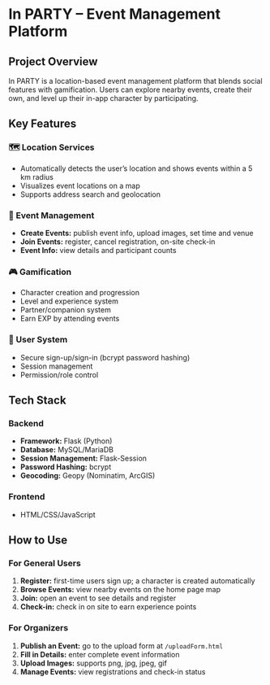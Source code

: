 # In PARTY – Event Management Platform

## Project Overview

In PARTY is a location-based event management platform that blends social features with gamification. Users can explore nearby events, create their own, and level up their in-app character by participating.

## Key Features

### 🗺️ Location Services

* Automatically detects the user’s location and shows events within a 5 km radius
* Visualizes event locations on a map
* Supports address search and geolocation

### 🎉 Event Management

* **Create Events:** publish event info, upload images, set time and venue
* **Join Events:** register, cancel registration, on-site check-in
* **Event Info:** view details and participant counts

### 🎮 Gamification

* Character creation and progression
* Level and experience system
* Partner/companion system
* Earn EXP by attending events

### 👤 User System

* Secure sign-up/sign-in (bcrypt password hashing)
* Session management
* Permission/role control

## Tech Stack

### Backend

* **Framework:** Flask (Python)
* **Database:** MySQL/MariaDB
* **Session Management:** Flask-Session
* **Password Hashing:** bcrypt
* **Geocoding:** Geopy (Nominatim, ArcGIS)

### Frontend

* HTML/CSS/JavaScript

## How to Use

### For General Users

1. **Register:** first-time users sign up; a character is created automatically
2. **Browse Events:** view nearby events on the home page map
3. **Join:** open an event to see details and register
4. **Check-in:** check in on site to earn experience points

### For Organizers

1. **Publish an Event:** go to the upload form at `/uploadForm.html`
2. **Fill in Details:** enter complete event information
3. **Upload Images:** supports png, jpg, jpeg, gif
4. **Manage Events:** view registrations and check-in status
